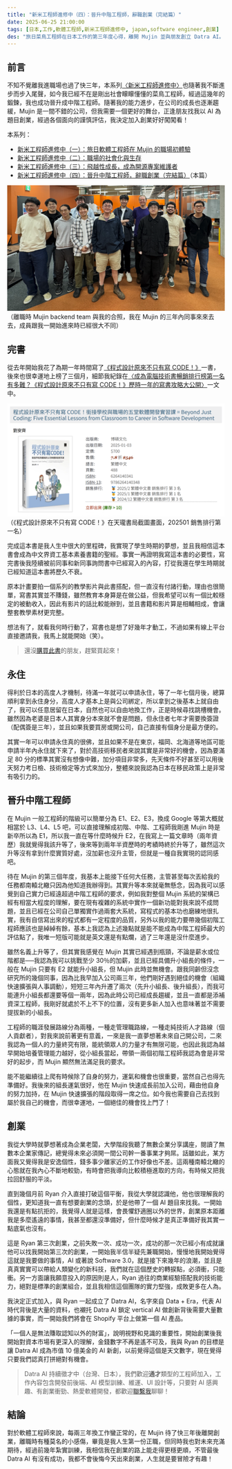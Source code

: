 ```yaml
---
title: "新米工程師進修中（四）：晉升中階工程師，辭職創業（完結篇）"
date: 2025-06-25 21:00:00
tags: [日本,工作,軟體工程師,新米工程師進修中, japan,software engineer,創業]
des: "旅日菜鳥工程師在日本工作的第三年度心得，離開 Mujin 並與朋友創立 Datra AI。"
---
```


## 前言

不知不覺離我進職場也過了快三年，本系列[〈新米工程師進修中〉](/tags/%E6%96%B0%E7%B1%B3%E5%B7%A5%E7%A8%8B%E5%B8%AB%E9%80%B2%E4%BF%AE%E4%B8%AD/)也隨著我不斷進步而步入尾聲，如今我已經不在是剛出社會矇矇懂懂的菜鳥工程師，經過這幾年的鍛鍊，我也成功晉升成中階工程師。隨著我的能力進步，在公司的成長也逐漸趨緩，Mujin 是一間不錯的公司，但我需要一個更好的舞台，正逢朋友找我以 AI 為題目創業，經過各個面向的謹慎評估，我決定加入創業好好闖闖看！

本系列：
- [新米工程師進修中（一）：旅日軟體工程師在 Mujin 的職場初體驗](/post/2023/02/software-engineer/software-engineer-grow-up-1/)
- [新米工程師進修中（二）：職場的社會化與生存](/post/2023/11/software-engineer/software-engineer-grow-up-2/)
- [新米工程師進修中（三）：飛越性成長，成為開源專案維護者](/post/2024/09/software-engineer/software-engineer-grow-up-3/)
- [新米工程師進修中（四）：晉升中階工程師，辭職創業（完結篇）](/post/2025/06/software-engineer/software-engineer-grow-up-4/)（本篇）

<img src="/img/mujin_pic_2025.png" alt="mujin backend team picture">
（離職時 Mujin backend team 與我的合照，我在 Mujin 的三年內同事來來去去，成員跟我一開始進來時已經很大不同）

## 完書

從去年開始我花了為期一年時間寫了[《程式設計原來不只有寫 CODE！》](https://tigercosmos.xyz/img/new-book-banner-small.png)一書，後來也很幸運地上榜了三個月，細節我紀錄在[〈成為電腦技術書暢銷排行榜第一名有多難？《程式設計原來不只有寫 CODE！》歷時一年的寫書攻略大公開〉](/post/2025/05/beyond-just-coding-book/writing-experience/)一文中。

![《程式設計原來不只有寫 CODE！》在天瓏書局的截圖（2025/04）](/img/tenlong-202504-screenshot.png)
（《程式設計原來不只有寫 CODE！》在天瓏書局截圖畫面，202501 銷售排行第一名）

完成這本書是我人生中很大的里程碑，我實現了學生時期的夢想，並且我相信這本書會成為中文界資工基本素養書籍的聖經。事實一再證明我寫這本書的必要性，寫完書後我陸續被前同事和新同事詢問書中已經寫入的內容，打從我還在學生時期就已經知道這本書將歷久不衰。

原本計畫要拍一個系列的教學影片與此書搭配，但一直沒有付諸行動，理由也很簡單，寫書其實並不賺錢，雖然教育本身算是在做公益，但我希望可以有一個比較穩定的被動收入，因此有影片的話比較能辦到，並且書籍和影片算是相輔相成，會讓整套教學素材更完整。

想法有了，就看我何時行動了，寫書也是想了好幾年才動工，不過如果有線上平台直接邀請我，我馬上就能開始（笑）。

> 還沒[購買此書](/books/beyond-just-coding-book.html)的朋友，趕緊買起來！

## 永住

得利於日本的高度人才機制，待滿一年就可以申請永住，等了一年七個月後，總算順利拿到永住身分，高度人才基本上是與公司綁定，所以拿到之後基本上就自由了，我可以任意居留在日本，自然也可以自由地換工作，正是時候尋找跳槽機會。雖然因為老婆是日本人其實身分本來就不會是問題，但永住者七年才需要換簽證（配偶簽是三年），並且如果我要買房或開公司，自己直接有個身分是最方便的。

其實一年可以申請永住真的很佛，並且如果不是在東京，福岡、北海道等地區可能申請半年內永住就下來了，對於高技術移民者來說其實是非常好的機會，因為要滿足 80 分的標準其實沒有想像中難，加分項目非常多，先天條件不好甚至可以用後天努力考日檢、技術檢定等方式來加分，整體來說我認為日本在移民政策上是非常有吸引力的。

## 晉升中階工程師

在 Mujin 一般工程師的階級可以簡單分為 E1、E2、E3，換成 Google 等第大概就相當於 L3、L4、L5 吧，可以直接理解成初階、中階、工程師我剛進 Mujin 時是新卒所以為 E1，所以我一直在等什麼時候升 E2，在我寫上一篇文章時（兩年資歷）我就覺得我該升等了，後來等到兩年半資歷時的考績時終於升等了，雖然這次升等沒有拿到什麼實質好處，沒加薪也沒升主管，但就是一種自我實現的認同感吧。

待在 Mujin 的第三個年度，我基本上能接下任何大任務，主管甚至每次丟給我的任務都南轅北轍只因為他知道我辦得到。其實升等本來就毫無懸念，因為我可以感覺到自己實力已經遠超過中階工程師的要求，例如我對整個 Mujin 系統的架構已經有相當大程度的理解，要在現有複雜的系統中實作一個新功能對我來說不成問題，並且已經在公司自己單獨實作過兩套大系統，寫程式的基本功也磨練地很扎實，我有自信寫出來的程式都有一定程度的品質，另外以我的能力要帶幾個初階工程師應該也是綽綽有餘，基本上我認為上述幾點就是能不能成為中階工程師最大的評估點了，我唯一短版可能就是英文還是有點爛，過了三年還是沒什麼進步。

雖然名義上升等了，但其實我感覺在 Mujin 其實已經遇到瓶頸，不論是薪水或位階都是──我認為我可以挑戰至少 30％的加薪，並且已經具備升小組長的條件，一般在 Mujin 只要有 E2 就能升小組長，但 Mujin 此時並無機會。跟我同齡但沒念研究所的幾個同事，因為比我早加入公司兩三年，他們剛好遇到絕佳的機會（組織快速擴張與人事調動），短短三年內升遷了兩次（先升小組長、後升組長），而我可能連升小組長都還要等個一兩年，因為此時公司已經成長趨緩，並且一直都是添補資深工程師，我剛好就處於不上不下的位置，沒有更多新人加入也意味著並不需要提拔新的小組長。

工程師的職涯發展路線分為兩種，一種走管理職路線，一種走純技術人才路線（個人貢獻者），對我來說前著更有意義，一來是我一直夢想著未來自己開公司，二來我認為一個人的力量終究有限，能統領眾人的力量才有無限可能，也因此我認為越早開始培養管理能力越好，從小組長當起，帶領一兩個初階工程師我認為會是非常好的起步，而 Mujin 顯然無法滿足我的要求。

能不能繼續往上爬有時候除了自身的努力，運氣和機會也很重要，當然自己也得先準備好。我後來的組長運氣很好，他在 Mujin 快速成長前加入公司，藉由他自身的努力加持，在 Mujin 快速擴張的階段取得一席之位。如今我也需要自己去找到屬於我自己的機會，而很幸運地，一個絕佳的機會找上門了！

## 創業

我從大學時就夢想著成為企業老闆，大學階段我聽了無數企業分享講座，閱讀了無數本企業家傳記，總覺得未來必須開一間公司幹一番事業才夠屌。話雖如此，某方面我又覺得我是安逸個性，錢多事少離家近的工作好像也不差。這兩種南轅北轍的心態就在我內心不斷地較勁，有時會把我導向比較積極進取的方向，有時候又把我拉回舒服的平淡。

直到幾個月前 Ryan 介入直接打破這個平衡，我從大學就認識他，他也很理解我的個性，更知道我一直有想要創業的念頭，於是他帶了一個 AI 題目來找我。一開始我還是有點抗拒的，我覺得人就是這樣，會畏懼舒適圈以外的世界，創業原本距離我是多麼遙遠的事情，我甚至都還沒準備好，但什麼時候才是真正準備好我其實一點底氣也沒有。

這是 Ryan 第三次創業，之前失敗一次、成功一次，成功的那一次已經小有成就讓他可以找我開始第三次的創業，一開始我半信半疑先兼職開始，慢慢地我開始覺得這就是我要做的事情，AI 或著說 Software 3.0，就是接下來幾年的浪潮，並且是真真實實可以帶給人類變化的新科技，我們就在這個歷史的轉捩點，必須衝，只能衝。另一方面讓我願意投入的原因則是人，Ryan 過往的商業經驗搭配我的技術能力，絕對是標準的創業組合，並且我相信這個團隊的實力堅強，成敗更多在人為。

我決定正式加入，與 Ryan 一起成立了 Datra AI，名字來自 Data + Era，代表 AI 時代背後是大量的資料，也襯托 Datra AI 鎖定 vertical AI 做創新背後需要大量數據的事實，而一開始我們將會在 Shopify 平台上做第一個 AI 產品。

「一個人是無法賺取認知以外的財富」，說明視野和見識的重要性，開始創業後我開始對資本市場有更深入的理解，金錢數字不再是遙不可及，我與 Ryan 的目標是讓 Datra AI 成為市值 10 億美金的 AI 新創，以前覺得這個是天文數字，現在覺得只要我們認真打拼絕對有機會。

> Datra AI 持續徵才中（台灣、日本），我們歡迎**通才**類型的工程師加入，工作內容包含開發前後端、AI 模型訓練、維運、UI 設計等，只要對 AI 感興趣、有創業衝勁、熱愛軟體開發，都歡迎[聯繫我](https://www.linkedin.com/in/liuanchi/)聊聊！

## 結論

對於軟體工程師來說，每兩三年換工作蠻正常的，在 Mujin 待了快三年後離開創業，離職時有種莫名的小感傷，畢竟是我人生第一份正職，但同時我也對未來充滿期待，經過前幾年紮實訓練，我相信我在創業的路上能走得更穩更順，不管最後 Datra AI 有沒有成功，我都不會後悔今天出來創業，人生就是要冒險才有趣！
